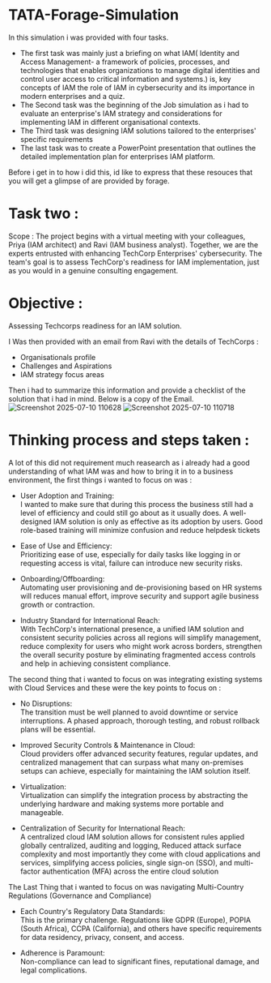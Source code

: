 # TATA-Forage-Simulation
In this simulation i was provided with four tasks. 
- The first task was mainly just a briefing on what IAM( Identity and Access Management- a framework of policies, processes, and technologies that enables organizations to manage digital identities and control user access to critical information and systems.) is, key concepts of IAM the role of IAM in cybersecurity and its importance in modern enterprises and a quiz.
- The Second task was the beginning of the Job simulation as i had to evaluate an enterprise's IAM strategy and considerations for implementing IAM in different organisational contexts. 
- The Third task was designing IAM solutions tailored to the enterprises' specific requirements
- The last task was to create a PowerPoint presentation that outlines the detailed implementation plan for enterprises IAM platform.

Before i get in to how i did this, id like to express that these resouces that you will get a glimpse of are provided by forage.

# Task two :

Scope :
The project begins with a virtual meeting with your colleagues, Priya (IAM architect) and Ravi (IAM business analyst). Together, we are the experts entrusted with enhancing TechCorp Enterprises' cybersecurity.
The team's goal is to assess TechCorp's readiness for IAM implementation, just as you would in a genuine consulting engagement.

# Objective :
Assessing Techcorps readiness for an IAM solution.

I Was then provided with an email from Ravi with the details of TechCorps :
- Organisationals profile
- Challenges and Aspirations
- IAM strategy focus areas

Then i had to summarize this information and provide a checklist of the solution that i had in mind.
Below is a copy of the Email.
![Screenshot 2025-07-10 110628](https://github.com/user-attachments/assets/ccb7b82c-a2f0-4d26-9b24-f3f767bc2076)
![Screenshot 2025-07-10 110718](https://github.com/user-attachments/assets/daf7f7b8-e5fa-47da-9b68-c974d119fece)

# Thinking process and steps taken :

A lot of this did not requirement much reasearch as i already had a good understanding of what IAM was and how to bring it in to a business environment, the first things i wanted to focus on was :

- User Adoption and Training:   
I wanted to make sure that during this process the business still had a level of efficiency and could still go about as it usually does. A well-designed IAM solution is only as effective as its adoption by users. Good role-based training will minimize confusion and reduce helpdesk tickets

- Ease of Use and Efficiency:  
Prioritizing ease of use, especially for daily tasks like logging in or requesting access is vital, failure can introduce new security risks.

- Onboarding/Offboarding:  
Automating user provisioning and de-provisioning based on HR systems will reduces manual effort, improve security and support agile business growth or contraction.

- Industry Standard for International Reach:   
With TechCorp's international presence, a unified IAM solution and consistent security policies across all regions will simplify management, reduce complexity for users who might work across borders, strengthen the overall security posture by eliminating fragmented access controls and help in achieving consistent compliance.

The second thing that i wanted to focus on was integrating existing systems with Cloud Services and these were the key points to focus on :

- No Disruptions:   
The transition must be well planned to avoid downtime or service interruptions. A phased approach, thorough testing, and robust rollback plans will be essential.

- Improved Security Controls & Maintenance in Cloud:   
 Cloud providers offer advanced security features, regular updates, and centralized management that can surpass what many on-premises setups can achieve, especially for maintaining the IAM solution itself.

- Virtualization:   
Virtualization can simplify the integration process by abstracting the underlying hardware and making systems more portable and manageable.

- Centralization of Security for International Reach:    
A centralized cloud IAM solution allows for consistent rules applied globally centralized, auditing and logging, Reduced attack surface complexity and most importantly they come with cloud applications and services, simplifying access policies, single sign-on (SSO), and multi-factor authentication (MFA) across the entire cloud solution

The Last Thing that i wanted to focus on was navigating Multi-Country Regulations (Governance and Compliance)

- Each Country's Regulatory Data Standards:   
This is the primary challenge. Regulations like GDPR (Europe), POPIA (South Africa), CCPA (California), and others have specific requirements for data residency, privacy, consent, and access.

- Adherence is Paramount:   
Non-compliance can lead to significant fines, reputational damage, and legal complications.





